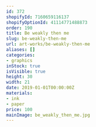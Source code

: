 ```yaml
---
id: 372
shopifyId: 7160659116137
shopifyOptionId: 41114771488873
order: 190
title: Be weakly then me
slug: be-weakly-then-me
url: art-works/be-weakly-then-me
aliases: []
categories:
- graphics
inStock: true
isVisible: true
height: 30
width: 21
date: 2019-01-01T00:00:00Z
materials:
- ink
- paper
price: 100
mainImage: be_weakly_then_me.jpg
---
```

